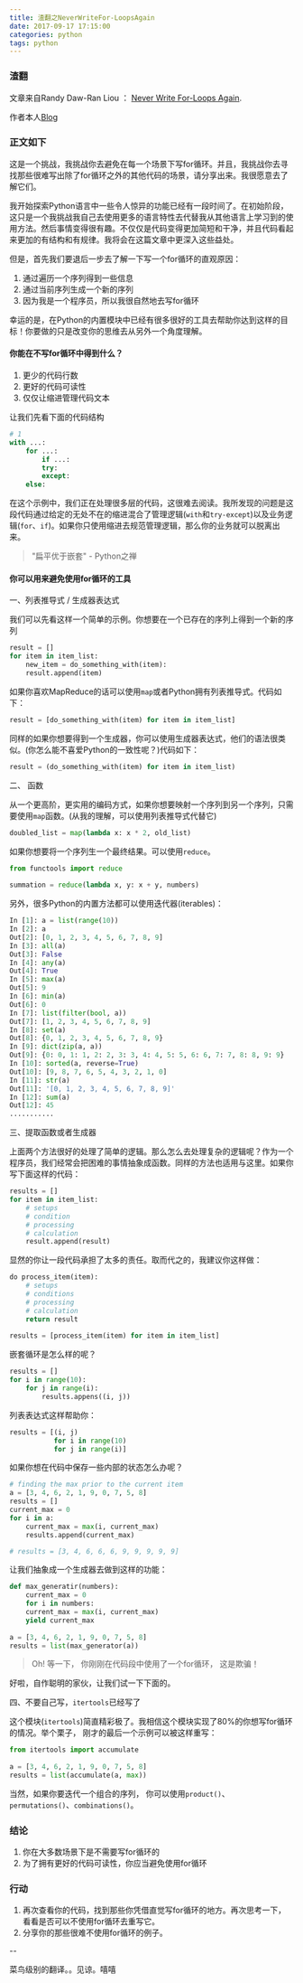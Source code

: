 ```yaml
---
title: 渣翻之NeverWriteFor-LoopsAgain
date: 2017-09-17 17:15:00
categories: python
tags: python
---
```


### 渣翻

文章来自Randy Daw-Ran Liou ： [Never Write For-Loops Again](https://dev.to/dawranliou/never-write-for-loops-again).

作者本人[Blog](http://dawranliou.com/)

### 正文如下

这是一个挑战，我挑战你去避免在每一个场景下写for循环。并且，我挑战你去寻找那些很难写出除了for循环之外的其他代码的场景，请分享出来。我很愿意去了解它们。
<!-- more -->

我开始探索Python语言中一些令人惊异的功能已经有一段时间了。在初始阶段，这只是一个我挑战我自己去使用更多的语言特性去代替我从其他语言上学习到的使用方法。然后事情变得很有趣。不仅仅是代码变得更加简短和干净，并且代码看起来更加的有结构和有规律。我将会在这篇文章中更深入这些益处。

但是，首先我们要退后一步去了解一下写一个for循环的直观原因：

1. 通过遍历一个序列得到一些信息
2. 通过当前序列生成一个新的序列
3. 因为我是一个程序员，所以我很自然地去写for循环

幸运的是，在Python的内置模块中已经有很多很好的工具去帮助你达到这样的目标！你要做的只是改变你的思维去从另外一个角度理解。

#### 你能在不写for循环中得到什么？

1. 更少的代码行数
2. 更好的代码可读性
3. 仅仅让缩进管理代码文本


让我们先看下面的代码结构

``` python
# 1
with ...:
    for ...:
        if ...:
	    try:
	    except:
	else:
```
		
在这个示例中，我们正在处理很多层的代码，这很难去阅读。我所发现的问题是这段代码通过给定的无处不在的缩进混合了管理逻辑(`with`和`try-except`)以及业务逻辑(`for`、`if`)。如果你只使用缩进去规范管理逻辑，那么你的业务就可以脱离出来。

> "扁平优于嵌套" - Python之禅

#### 你可以用来避免使用for循环的工具

一、列表推导式 / 生成器表达式 

我们可以先看这样一个简单的示例。你想要在一个已存在的序列上得到一个新的序列

``` python
result = []
for item in item_list:
    new_item = do_something_with(item):
    result.append(item)
```		

如果你喜欢MapReduce的话可以使用`map`或者Python拥有列表推导式。代码如下：

``` python
result = [do_something_with(item) for item in item_list]
```
	
同样的如果你想要得到一个生成器，你可以使用生成器表达式，他们的语法很类似。(你怎么能不喜爱Python的一致性呢？)代码如下：

``` python
result = (do_something_with(item) for item in item_list)
``` 

二、 函数

从一个更高阶，更实用的编码方式，如果你想要映射一个序列到另一个序列，只需要使用`map`函数。(从我的理解，可以使用列表推导式代替它)

``` python
doubled_list = map(lambda x: x * 2, old_list)
```

如果你想要将一个序列生一个最终结果。可以使用`reduce`。
``` python
from functools import reduce
	
summation = reduce(lambda x, y: x + y, numbers)
```
	
另外，很多Python的内置方法都可以使用迭代器(iterables)：
``` python
In [1]: a = list(range(10))
In [2]: a
Out[2]: [0, 1, 2, 3, 4, 5, 6, 7, 8, 9]
In [3]: all(a)
Out[3]: False
In [4]: any(a)
Out[4]: True
In [5]: max(a)
Out[5]: 9
In [6]: min(a)
Out[6]: 0
In [7]: list(filter(bool, a))
Out[7]: [1, 2, 3, 4, 5, 6, 7, 8, 9]
In [8]: set(a)
Out[8]: {0, 1, 2, 3, 4, 5, 6, 7, 8, 9}
In [9]: dict(zip(a, a))
Out[9]: {0: 0, 1: 1, 2: 2, 3: 3, 4: 4, 5: 5, 6: 6, 7: 7, 8: 8, 9: 9}
In [10]: sorted(a, reverse=True)
Out[10]: [9, 8, 7, 6, 5, 4, 3, 2, 1, 0]
In [11]: str(a)
Out[11]: '[0, 1, 2, 3, 4, 5, 6, 7, 8, 9]'
In [12]: sum(a)
Out[12]: 45
...........
```
	
三、提取函数或者生成器

上面两个方法很好的处理了简单的逻辑。那么怎么去处理复杂的逻辑呢？作为一个程序员，我们经常会把困难的事情抽象成函数。同样的方法也适用与这里。如果你写下面这样的代码：

``` python
results = []
for item in item_list:
    # setups
    # condition
    # processing
    # calculation
    result.append(result)
```
	
显然的你让一段代码承担了太多的责任。取而代之的，我建议你这样做：

``` python
do process_item(item):
    # setups
    # conditions
    # processing
    # calculation
    return result
	
results = [process_item(item) for item in item_list]
```
	
嵌套循环是怎么样的呢？

``` python
results = []
for i in range(10):
    for j in range(i):
        results.appens((i, j))
```

列表表达式这样帮助你：

``` python
results = [(i, j)
           for i in range(10)
           for j in range(i)]
```

如果你想在代码中保存一些内部的状态怎么办呢？

``` python
# finding the max prior to the current item
a = [3, 4, 6, 2, 1, 9, 0, 7, 5, 8]
results = []
current_max = 0
for i in a:
    current_max = max(i, current_max)
    results.append(current_max)

# results = [3, 4, 6, 6, 6, 9, 9, 9, 9, 9]
```
	
让我们抽象成一个生成器去做到这样的功能：

``` python
def max_generatir(numbers):
    current_max = 0
    for i in numbers:
	current_max = max(i, current_max)
	yield current_max
			
a = [3, 4, 6, 2, 1, 9, 0, 7, 5, 8]
results = list(max_generator(a))
```

> Oh! 等一下， 你刚刚在代码段中使用了一个for循环， 这是欺骗！

好啦，自作聪明的家伙，让我们试一下下面的。

四、不要自己写，`itertools`已经写了

这个模块(`itertools`)简直精彩极了。我相信这个模块实现了80%的你想写for循环的情况。举个栗子， 刚才的最后一个示例可以被这样重写：
``` python
from itertools import accumulate
	
a = [3, 4, 6, 2, 1, 9, 0, 7, 5, 8]
results = list(accumulate(a, max))
```
	
当然，如果你要迭代一个组合的序列， 你可以使用`product()`、`permutations()`、`combinations()`。


### 结论

1. 你在大多数场景下是不需要写for循环的
2. 为了拥有更好的代码可读性，你应当避免使用for循环

### 行动

1. 再次查看你的代码，找到那些你凭借直觉写for循环的地方。再次思考一下，看看是否可以不使用for循环去重写它。
2. 分享你的那些很难不使用for循环的例子。

--

菜鸟级别的翻译。。见谅。嘻嘻

